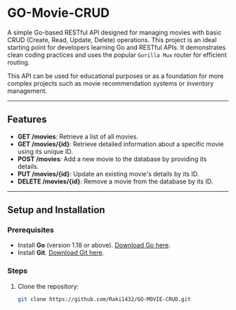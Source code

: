 # GO-Movie-CRUD

A simple Go-based RESTful API designed for managing movies with basic CRUD (Create, Read, Update, Delete) operations. This project is an ideal starting point for developers learning Go and RESTful APIs. It demonstrates clean coding practices and uses the popular `Gorilla Mux` router for efficient routing.

This API can be used for educational purposes or as a foundation for more complex projects such as movie recommendation systems or inventory management.

---

## Features

- **GET /movies**: Retrieve a list of all movies.
- **GET /movies/{id}**: Retrieve detailed information about a specific movie using its unique ID.
- **POST /movies**: Add a new movie to the database by providing its details.
- **PUT /movies/{id}**: Update an existing movie's details by its ID.
- **DELETE /movies/{id}**: Remove a movie from the database by its ID.

---

## Setup and Installation

### Prerequisites

- Install **Go** (version 1.18 or above). [Download Go here](https://golang.org/dl/).
- Install **Git**. [Download Git here](https://git-scm.com/downloads).

### Steps

1. Clone the repository:
   ```bash
   git clone https://github.com/Raki1432/GO-MOVIE-CRUD.git
